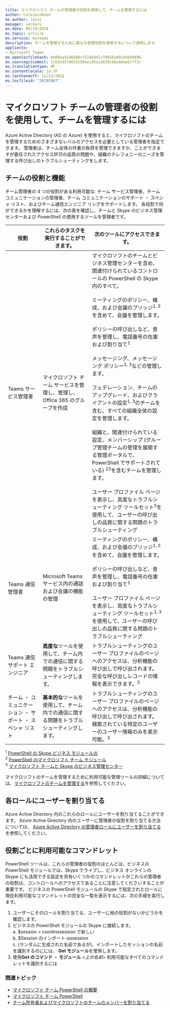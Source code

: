 ```yaml
---
title: マイクロソフト チームの管理者の役割を使用して、チームを管理するには
author: LolaJacobsen
ms.author: lolaj
manager: serdars
ms.date: 09/19/2018
ms.topic: article
ms.service: msteams
description: チームを管理するために異なる管理役割を使用するについて説明します。
appliesto:
- Microsoft Teams
ms.openlocfilehash: 0e09aa4146588cf32a6dd7cf0816a89cb4bdd696
ms.sourcegitcommit: 1cb5a3570032250aecd5a1a839cbbe4daeb77f2c
ms.translationtype: MT
ms.contentlocale: ja-JP
ms.lasthandoff: 11/13/2018
ms.locfileid: "26295867"
---
```

# <a name="use-microsoft-teams-admin-roles-to-manage-teams"></a>マイクロソフト チームの管理者の役割を使用して、チームを管理するには

Azure Active Directory (AD の Azure) を使用すると、マイクロソフトのチームを管理するためのさまざまなレベルのアクセスを必要としている管理者を指定できます。 管理者は、チーム全体の作業の負荷を管理できますか、ことができますが委任されたアクセス許可の品質の問題や、組織のテレフォニーのニーズを管理する呼び出しのトラブルシューティングをします。 

## <a name="teams-roles-and-capabilities"></a>チームの役割と機能

チーム管理者の 4 つの役割がある利用可能な: チーム サービス管理者、チーム コミュニケーションの管理者、チーム コミュニケーションのサポート ・ スペシャ リスト、およびチーム通信エンジニア リングをサポートします。 各役割で何ができるかを理解するには、次の表を確認し、チームと Skype のビジネス管理センターおよび PowerShell の使用するツールを管理者です。

<!-- add Global admin role? -->

| 役割 | これらのタスクを実行することができます。 | 次のツールにアクセスできます。 |
|----- | ------------------ | ------------------------------ |
| Teams サービス管理者 | マイクロソフト チーム サービスを管理し、管理し、Office 365 のグループを作成 | マイクロソフトのチームとビジネス管理センターを含め、関連付けられているコントロールの PowerShell の Skype 内のすべて。<br><br> ミーティングのポリシー、構成、および会議のブリッジ<sup>1, 3</sup>を含めて、会議を管理します。<br><br> ポリシーの呼び出しなど、音声を管理し、電話番号の在庫および割り当て<sup>1</sup><br><br> メッセージング、メッセージング ポリシー<sup>1, 3</sup>などの管理します。<br><br> フェデレーション、チームのアップグレード、およびクライアントの設定<sup>1, 3</sup>のチームを含む、すべての組織全体の設定を管理します。<br><br> 組織と、関連付けられている設定、メンバーシップ (グループ管理チームの管理を展開する管理ポータルで、PowerShell でサポートされている) <sup>23</sup>を含むチームを管理します。<br><br> ユーザー プロファイル ページを表示し、高度なトラブルシューティング ツールセット<sup>3</sup>を使用して、ユーザーの呼び出しの品質に関する問題のトラブルシューティング |
| Teams 通信管理者 | Microsoft Teams サービス内の通話および会議の機能の管理 | ミーティングのポリシー、構成、および会議のブリッジ<sup>1, 3</sup>を含めて、会議を管理します。<br><br> ポリシーの呼び出しなど、音声を管理し、電話番号の在庫および割り当て<sup>1</sup><br><br> ユーザー プロファイル ページを表示し、高度なトラブルシューティング ツールセット<sup>1, 3</sup>を使用して、ユーザーの呼び出しの品質に関する問題のトラブルシューティング |
| Teams 通信サポート エンジニア | **高度な**ツールを使用して、チーム内での通信に関する問題をトラブルシューティングします。 | トラブルシューティングのユーザー プロファイルのページへのアクセスは、分析機能の呼び出しで呼び出されます。 完全な呼び出しレコードの情報を表示できます。<sup>3</sup> |
| チーム ・ コミュニケーション ・ サポート ・ スペシャ リスト | **基本的な**ツールを使用して、チーム内での通信に関する問題をトラブルシューティングします。| トラブルシューティングのユーザー プロファイルのページへのアクセスは、分析機能の呼び出しで呼び出されます。 検索されている特定のユーザーのユーザー情報のみを表示可能。<sup>3</sup>

<sup>1</sup> [PowerShell の Skype ビジネス モジュールの](https://docs.microsoft.com/en-us/office365/enterprise/powershell/manage-skype-for-business-online-with-office-365-powershell)<br>
<sup>2</sup> [PowerShell のマイクロソフト チーム モジュール](https://www.powershellgallery.com/packages/MicrosoftTeams/)<br>
<sup>3</sup> [マイクロソフト チームと Skype のビジネス管理センター](https://docs.microsoft.com/en-us/microsoftteams/manage-teams-skypeforbusiness-admin-center)
<!-- <sup>4</sup> Azure Active Directory Admin Center <<note that these are going to come later because they’re related to O365 Group management>> 
<sup>5</sup> Microsoft 365 Admin Center <<note that these are going to come later because they’re related to O365 Group management>> 
-->
マイクロソフトのチームを管理するために利用可能な管理ツールの詳細については、[マイクロソフトのチームを管理する](https://docs.microsoft.com/en-us/microsoftteams/manage-teams-skypeforbusiness-admin-center)を参照してください。

## <a name="assign-users-to-each-role"></a>各ロールにユーザーを割り当てる

Azure Active Directory 内のこれらのロールにユーザーを割り当てることができます。 Azure Active Directory 内のユーザーに管理者の役割を割り当てる方法については、 [Azure Active Directory の管理者ロールにユーザーを割り当てる](https://docs.microsoft.com/en-us/azure/active-directory/fundamentals/active-directory-users-assign-role-azure-portal)を参照してください。

## <a name="cmdlets-available-for-each-role"></a>役割ごとに利用可能なコマンドレット

PowerShell ツールは、これらの管理者の役割のほとんどは、ビジネスの PowerShell モジュールでは、Skype でライブし、ビジネス オンラインの Skype にも活用できる設定を共有いくつかのコマンドレットがこれらの管理者の役割は、コントロールへのアクセスであることに注意してくださいすることが重要です。 ビジネスの PowerShell モジュールの Skype で指定されたロールに現在利用可能なコマンドレットの完全な一覧を表示するには、次の手順を実行します。

1. ユーザーにそのロールを割り当てる、ユーザーに他の役割がないかどうかを確認します。
2. ビジネスの PowerShell モジュールの Skype に接続します。<br>
   a. $session = csonlinesession で新しい<br>
   b. $Session のインポート-pssession<br>
   c. (ランダムに生成された名前であるが)、インポートしたセッションの名前を識別するのにには、 **Get モジュール**を使用します。<br>
3. 使用**Get のコマンド ・ モジュール** <*上の名前*> 利用可能なすべてのコマンドレットを識別するには

### <a name="related-topics"></a>関連トピック

- [マイクロソフト チーム PowerShell の概要](teams-powershell-overview.md)
- [マイクロソフト チーム PowerShell](https://docs.microsoft.com/en-us/powershell/module/teams/?view=teams-ps)
- [チーム所有者およびマイクロソフトのチームのメンバーを割り当てる](https://docs.microsoft.com/en-us/microsoftteams/assign-roles-permissions)

